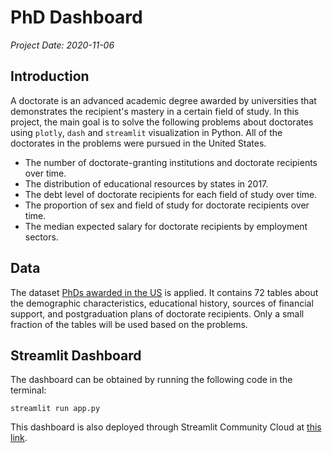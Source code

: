 # PhD Dashboard

*Project Date: 2020-11-06*

## Introduction

A doctorate is an advanced academic degree awarded by universities that demonstrates the recipient's mastery in a certain field of study. In this project, the main goal is to solve the following problems about doctorates using `plotly`, `dash` and `streamlit` visualization in Python. All of the doctorates in the problems were pursued in the United States.

- The number of doctorate-granting institutions and doctorate recipients over time.
- The distribution of educational resources by states in 2017.
- The debt level of doctorate recipients for each field of study over time.
- The proportion of sex and field of study for doctorate recipients over time.
- The median expected salary for doctorate recipients by employment sectors.

## Data

The dataset [PhDs awarded in the US](https://ncses.nsf.gov/pubs/nsf19301/data) is applied. It contains 72 tables about the demographic characteristics, educational history, sources of financial support, and postgraduation plans of doctorate recipients. Only a small fraction of the tables will be used based on the problems.

<!-- ## Dash Plots

- [Problem 1 plot](https://chart-studio.plotly.com/~Mingxuan-Yang/6/#/)
- [Problem 2 plot](https://doctorate-distribution.herokuapp.com/)
- [Problem 3 and 4 plot](https://doctorate-characteristic-1.herokuapp.com/)
- [Problem 5 plot](https://doctorate-salary.herokuapp.com/) -->

## Streamlit Dashboard

The dashboard can be obtained by running the following code in the terminal:

```
streamlit run app.py
```

This dashboard is also deployed through Streamlit Community Cloud at [this link](https://phd-dashboard-mingxuan-yang.streamlit.app/).
